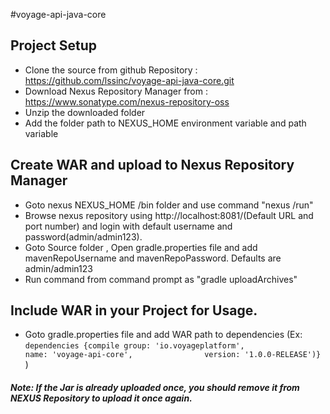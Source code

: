 #voyage-api-java-core

## Project Setup
  - Clone the source from github Repository : https://github.com/lssinc/voyage-api-java-core.git
  - Download Nexus Repository Manager from : https://www.sonatype.com/nexus-repository-oss
  - Unzip the downloaded folder
  - Add the folder path to NEXUS_HOME environment variable and path variable

## Create WAR and upload to Nexus Repository Manager
  - Goto nexus NEXUS_HOME /bin folder and use command "nexus /run"
  - Browse nexus repository using http://localhost:8081/(Default URL and port number) and login with default username and password(admin/admin123).
  - Goto Source folder , Open gradle.properties file and add mavenRepoUsername and mavenRepoPassword. Defaults are admin/admin123
  - Run command from command prompt as "gradle uploadArchives"

## Include WAR in your Project for Usage.
  - Goto gradle.properties file and add WAR path to dependencies (Ex:  `dependencies {compile group: 'io.voyageplatform',                 name: 'voyage-api-core',                version: '1.0.0-RELEASE')}` )

##### Note: If the Jar is already uploaded once, you should remove it from NEXUS Repository to upload it once again.
